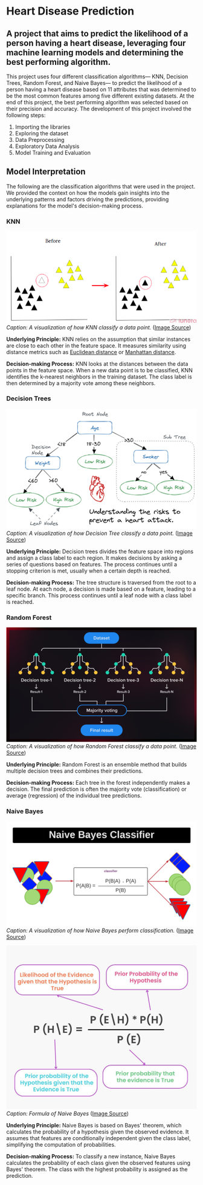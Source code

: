 # Heart Disease Prediction

## A project that aims to predict the likelihood of a person having a heart disease, leveraging four machine learning models and determining the best performing algorithm.

This project uses four different classification algorithms— KNN, Decision Trees, Random Forest, and Naive Bayes— to predict the likelihood of a person having a heart disease based on 11 attributes that was determined to be the most common features among five different existing datasets. At the end of this project, the best performing algorithm was selected based on their precision and accuracy. The development of this project involved the following steps:

1. Importing the libraries
2. Exploring the dataset
3. Data Preprocessing
4. Exploratory Data Analysis
5. Model Training and Evaluation

## Model Interpretation
The following are the classification algorithms that were used in the project. We provided the context on how the models gain insights into the underlying patterns and factors driving the predictions, providing explanations for the model's decision-making process.

### KNN
![KNN model sample](./images/KNN.png)
*Caption: A visualization of how KNN classify a data point.*
([Image Source](https://www.iunera.com/kraken/fabric/k-nearest-neighbour-knn-algorithm/))

**Underlying Principle:** KNN relies on the assumption that similar instances are close to each other in the feature space. It measures similarity using distance metrics such as [Euclidean distance](https://en.wikipedia.org/wiki/Euclidean_distance) or [Manhattan distance](https://www.educative.io/answers/what-is-manhattan-distance-in-machine-learning).

**Decision-making Process:** KNN looks at the distances between the data points in the feature space. When a new data point is to be classified, KNN identifies the k-nearest neighbors in the training dataset. The class label is then determined by a majority vote among these neighbors.


### Decision Trees
![Decision Tree model sample](./images/DecisionTree.png)
*Caption: A visualization of how Decision Tree classify a data point.*
([Image Source](https://www.iunera.com/kraken/fabric/k-nearest-neighbour-knn-algorithm/))

**Underlying Principle:** Decision trees divides the feature space into regions and assign a class label to each region. It makes decisions by asking a series of questions based on features. The process continues until a stopping criterion is met, usually when a certain depth is reached.

**Decision-making Process:** The tree structure is traversed from the root to a leaf node. At each node, a decision is made based on a feature, leading to a specific branch. This process continues until a leaf node with a class label is reached.


### Random Forest
![Random Forest model sample](./images/RandomForest.png)
*Caption: A visualization of how Random Forest classify a data point.*
([Image Source](https://serokell.io/blog/random-forest-classification))

**Underlying Principle:** Random Forest is an ensemble method that builds multiple decision trees and combines their predictions.

**Decision-making Process:** Each tree in the forest independently makes a decision. The final prediction is often the majority vote (classification) or average (regression) of the individual tree predictions.


### Naive Bayes
![Naive Bayes model sample](./images/NaiveBayes.png)
*Caption: A visualization of how Naive Bayes perform classification.*
([Image Source](https://innovationyourself.com/naive-bayes-classifier/))


![Naive Bayes formula](./image/../images/NaiveBayesFormula.png)
*Caption: Formula of Naive Bayes*
([Image Source](https://www.turing.com/kb/an-introduction-to-naive-bayes-algorithm-for-beginners))

**Underlying Principle:** Naive Bayes is based on Bayes' theorem, which calculates the probability of a hypothesis given the observed evidence. It assumes that features are conditionally independent given the class label, simplifying the computation of probabilities.

**Decision-making Process:** To classify a new instance, Naive Bayes calculates the probability of each class given the observed features using Bayes' theorem. The class with the highest probability is assigned as the prediction.